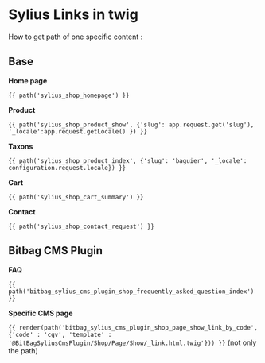 Sylius Links in twig
======================

How to get path of one specific content :

Base
------------

**Home page**

`{{ path('sylius_shop_homepage') }}`

**Product**

`{{ path('sylius_shop_product_show', {'slug': app.request.get('slug'), '_locale':app.request.getLocale() }) }}`

**Taxons**

`{{ path('sylius_shop_product_index', {'slug': 'baguier', '_locale': configuration.request.locale}) }}`

**Cart**

`{{ path('sylius_shop_cart_summary') }}`

**Contact**

`{{ path('sylius_shop_contact_request') }}`


Bitbag CMS Plugin
------------

**FAQ**

`{{ path('bitbag_sylius_cms_plugin_shop_frequently_asked_question_index') }}`

**Specific CMS page**

`{{ render(path('bitbag_sylius_cms_plugin_shop_page_show_link_by_code', {'code' : 'cgv', 'template' : '@BitBagSyliusCmsPlugin/Shop/Page/Show/_link.html.twig'})) }}` (not only the path)

